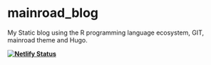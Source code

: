 # mainroad_blog
My Static blog using the R programming language ecosystem, GIT, mainroad theme and Hugo.

**[![Netlify Status](https://api.netlify.com/api/v1/badges/c8bf0a7c-a1bb-46f6-a4bf-894b93334d5f/deploy-status)](https://app.netlify.com/sites/tipsydata/deploys)**